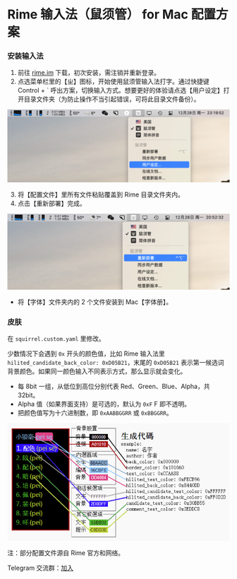 # Rime 输入法（鼠须管） for Mac 配置方案
### 安装输入法

1. 前往 [rime.im](https://rime.im/) 下载，初次安装，需注销并重新登录。
2. 点选菜单栏里的【ㄓ】图标，开始使用鼠须管输入法打字。通过快捷键  Control + ` 呼出方案，切换输入方式。想要更好的体验请点选【用户设定】打开目录文件夹（为防止操作不当引起错误，可将此目录文件备份）。

![](pic/02.png)

3. 将【配置文件】里所有文件粘贴覆盖到 Rime 目录文件夹内。
4. 点击【重新部署】完成。


![](pic/03.png)

* 将【字体】文件夹内的 2 个文件安装到 Mac【字体册】。

### 皮肤

在 `squirrel.custom.yaml` 里修改。

少数情况下会遇到 `0x` 开头的颜色值，比如 Rime 输入法里 `hilited_candidate_back_color: 0xD05B21`，末尾的 `0xD05B21` 表示第一候选词背景颜色。如果同一颜色输入不同表示方式，那么显示就会变化。

* 每 8bit 一组，从低位到高位分别代表 Red、Green、Blue、Alpha，共32bit。
* Alpha 值（如果界面支持）是可选的，默认为 `0xF` F 即不透明。
* 把颜色值写为十六进制数，即 `0xAABBGGRR` 或 `0xBBGGRR`。

![](pic/05.png)

注：部分配置文件源自 Rime 官方和网络。

Telegram 交流群：[加入](https://t.me/rimesquirrel)